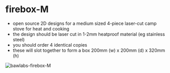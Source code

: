 # firebox-M
* open source 2D designs for a medium sized 4-piece laser-cut camp stove for heat and cooking
* the design should be laser cut in 1-2mm heatproof material (eg stainless steel)
* you should order 4 identical copies
* these will slot together to form a box 200mm (w) x 200mm (d) x 320mm (h)

![bawlabs-firebox-M](img/bawlabs-firebox-M.JPG)